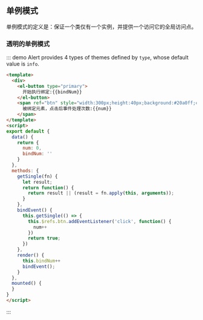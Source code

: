 ## 单例模式

单例模式的定义是：保证一个类仅有一个实例，并提供一个访问它的全局访问点。

### 透明的单例模式

::: demo Alert provides 4 types of themes defined by `type`, whose default value is `info`.

```html
<template>
  <div>
    <el-button type="primary">
      开始执行绑定:{{bindNum}}
    </el-button>
    <span ref="btn" style="width:300px;height:40px;background:#20a0ff;color:#fff;display:inline-block">
      被绑定元素，点击后事件处理次数:{{num}}
    </span>
</template>
<script>
export default {
  data() {
    return {
      num: 0,
      bindNum: ''
    }
  },
  methods: {
    getSingle(fn) {
      let result;
      return function() {
        return result || (result = fn.apply(this, arguments));
      }
    },
    bindEvent() {
      this.getSingle(() => {
        this.$refs.btn.addEventListener('click', function() {
          num++
        })
        return true;
      })
    },
    render() {
      this.bindNum++
      bindEvent();
    }
  },
  mounted() {
  }
}
</script>
```

:::

<style>
.demo-box .el-alert {
  margin: 20px 0 0;
}

.demo-box .el-alert:first-child {
  margin: 0;
  color: #000;
}
</style>
